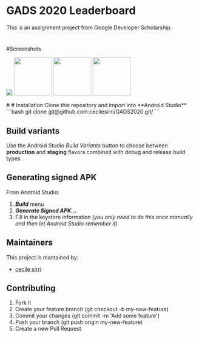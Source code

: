# GADS 2020 Leaderboard

This is an assignment project from Google Developer Scholarship.

#
#Screenshots
<p float="left">
<kbd><img src="https://github.com/cecilesirri/GADS2020/blob/master/Screenshots/Screenshot_20200910-125939.png width="100" /></kbd>
<kbd><img src="https://github.com/cecilesirri/GADS2020/blob/master/Screenshots/Screenshot_20200910-125947.png" width="100" /></kbd>
<kbd><img src="https://github.com/cecilesirri/GADS2020/blob/master/Screenshots/Screenshot_20200910-125956.png" width="100" /></kbd>
<kbd><img src="https://github.com/cecilesirri/GADS2020/blob/master/Screenshots/Screenshot_20200910-130148.png" width="100" /></kbd>
</p>#
# Installation
Clone this repository and import into **Android Studio**
```bash
git clone git@github.com:cecilesirri/GADS2020.git/
```


## Build variants
Use the Android Studio *Build Variants* button to choose between **production** and **staging** flavors combined with debug and release build types


## Generating signed APK
From Android Studio:
1. ***Build*** menu
2. ***Generate Signed APK...***
3. Fill in the keystore information *(you only need to do this once manually and then let Android Studio remember it)*

## Maintainers
This project is mantained by:
* [cecile sirri]('https://github.com/cecilesirri/)


## Contributing

1. Fork it
2. Create your feature branch (git checkout -b my-new-feature)
3. Commit your changes (git commit -m 'Add some feature')
5. Push your branch (git push origin my-new-feature)
6. Create a new Pull Request


